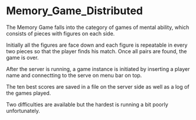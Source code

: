 # Memory_Game_Distributed

The Memory Game falls into the category of games of mental ability, which consists of pieces with figures on each side.

Initially all the figures are face down and each figure is repeatable in every two pieces so that the player finds his match. Once all pairs are found, the game is over.

After the server is running, a game instance is initiated by inserting a player name and connectting to the serve on menu bar on top.

The ten best scores are saved in a file on the server side as well as a log of the games played.

Two difficulties are available but the hardest is running a bit poorly unfortunately.
